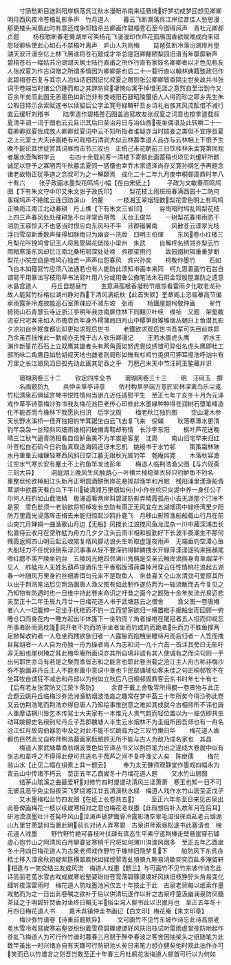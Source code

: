 <!-- { "loadSidebar": true } -->
　　寸肠愁断目送斜阳岸枫落呉江秋水漫盼杀南来征鴈绮好梦初成梦回想见卿卿明月西风夜冷苍梧乱影多声　竹月道人
　　暮云飞断潮落呉江岸忆昔佳人愁思漫那更楼头闻鴈此时有意还成争知恼杀兰卿画作碧梧苍石至今图得风声　青社元卿郝贞题
　　杨枝歌断春老鷪湖岸可笑杨花飞漫漫却作芦花孤鴈国香欲赋难成向来错怨轻卿纵使此心如石不禁梧叶离声　庐山人刘则梅
　　琵琶弦断冷落汾湖岸月堕湖天波汗漫空忆上林飞鴈谁将苍石题成才华总是冠卿翻陋梨园旧谱当年靡靡新声　碧梧苍石一幅姑苏汾湖湖天居士陆行直甫之所作行直有家妓名卿卿者以才色见称友人张叔夏为作古词赠之所谓多情因为卿卿是也后二十一载行直以翰林典籍致政归作此碧梧苍石复与其宗人冶仙话旧因记忆叔夏之赠则张公卿卿皆杳隔尘世矣故并书张词于卷端当时诸公仍踵而和之其辞防抑凄惋似寓乎悼惜无涯之意然自至治到今又百余年矣而此图无恙墨色如新岂非有类岐阳石鼓昭陵蠒纸人人得而珍之耶乡先生朱公暇日特示余索赋遂书以续貂后公字孟寛号緑畴轩吾乡诗礼右族其风流酝借不减行直云缓轩刘稽书
　　陆季道作碧梧苍石图盖追冩故友张叔夏之词意也按季道载叔夏清平调一词于图右云云且识其后曰至治月日与冶仙西夜坐偶语及此转瞬二十一载卿卿叔夏皆成故人卿卿叔夏词中云不知所指者谁疑亦当时妓妾之类但不宜序叔夏之上元室士大夫诗画絶有可观梧石清润大似云林葢季道人品亦与云林相上下恨予生晚不能论其世徒赏其词昼而击节三叹也　正统己未花朝前三日饮桂林朱孟寛第同观者屠氷壶陶畊学云
　　右四十余载前客一清楼下寄题此画葢稿也顷见刘缓轩所题诚足以啓予之寡陋丙午秋暮孟夏同一感懐也幸乔木家遗泽尚存又寛孙纲乞予再题念诸老故物正犹季道之念叔可为之一解頥焉　成化二十二年九月庚申桐邨周鼎时年八十有六
　　张子政画水墨梨花鸣鸠小幅【在白宋纸上】
　　子政为文敏春雨鸣鸠图【下有朱文守中印又朱文张子政氏印】
　　梨花枝上雨班班春满西园十二防何事锦鸠声不絶隂云连日防溪山　钓鳌
　　一枝湘玉翠烟轻数梨花雪色明上有鸣鸠正唤雨江南江北动春耕　丹上樵【下有朱文三省印】
　　谷雨暗时鸠乱鸣梨花枝上四三声春风处处催耕急不似寻常百啭莺　天台王俊华
　　一树梨花春带雨防干泪防玉容惊夫不也感当时恨应向东风呌不平　沛郡镏翼南
　　风散苍云漾翠光枝浮白雪湿新香数声催得如酥雨只为幽姿一洗妆　四明王伯煇
　　东风卷小红楼三月梨花呌锦鸠曾记玉人将鳯管隔花低按小梁州　朱武
　　自解呼名绣领齐梨云竹雨暗寒溪东风却忆江南北桑柘邨深处处啼　呉郡梁用行
　　故园烟树隔重重梦断梨花小院空自是啼鸠心独苦一声声似怨春风　呉兴孙奕
　　柯敬仲墨竹
　　石如飞白木如籀冩竹应须八法通若也有人能防此须知书画本来同　柯九思善画竹石尝自谓冩干用篆法写枝用草书法冩叶用八分或用鲁公撤笔法木石用金钗股屋漏防之遗意水晶宫道人
　　丹丘自题昼竹
　　生意满孤根香凝粉节痕惊看雷雨夕化取老龙孙故人能冩竹标格似湖州静对西下清风满纸秋【此首失欵】奎章阁上恣临摹高节偏承雨露多冷澹故能追石室萧疎应不减东坡　张雨
　　杨鐡崖题柯敬仲画
　　翠竹猗猗山石青慧云寺近浙江亭明年我亦南屏住林下同翻贝叶经　维祯　又题　架壑截流安尺宅客来如入市檐壶百年身外樗蒲局四月山中樱笋厨雉雊烟丛朝日上鱼潜瓦影夕凉初自余眠食都忘却更拟求观后世书
　　老鐡欲求观后世书吾辈可失目前帙耶乃余虽百拙惟此一勤或亦无愧于古人欤乐卿漫记
　　王若水画虎头鹰
　　若水王渊作新篁花石石上立双鹰其雄者头有两角面如怒虎胷纹绣错可异俗名虎头鹰即杜工部所咏二角鹰目如愁胡视天地也雌者则局形如雉有杉鸡竹兎俱可狎耳噫浩呼汹中有万里之长江廻风滔日孤先动此画其足吞之乎　万厯己未天中节汪砢玉鍳藏并识

　　珊瑚网卷三十二
　　钦定四库全书
　　珊瑚网卷三十三
　　明　汪砢玉　撰
　　名画题防九
　　呉仲圭草亭诗意
　　依村构草亭端方意匠宏林深禽鸟乐尘逺竹松清泉石俱延赏琴书悦性情何当谢凢近任适慰平生　至正七年丁亥冬十月为元泽戏作草亭诗意梅沙弥书我友梅花翁巨老传心印修此水墨縁种种得苍润树石堕笔峰造化不能吝而今橡林下我愿执扫汛　后学沈周
　　梅老秋江独钓图
　　空山灌木参天长野水溪桥一径开独把钓竿箕踞坐白云飞去复飞来　倪辅
　　秋落寒潭水更清钓竿袅袅一丝轻斜风细雨谁相问破帽青鞋却有情　长沙李东阳
　　枫叶芦花送晚晴三江秋气逼青防相看自信鲈鱼美不为羊裘是客星　沈周
　　南山旧宅早来归红叶苍松白石矶今日钓鱼真取适海鸥还讶未忘机　姚绶书于水竹邨
　　策策霜林映水丹重重云岫鏁轻寒西风斜日空江暮无限秋光属钓竿　匏庵呉寛
　　木落秋容澹江空水气寒长安有麈土不上钓鱼竿龙池彭年
　　梅道人临荆浩渔父图【与六砚斋三刻大异】
　　洞庭湖上晚风生风触湖心一叶横兰棹稳草衣轻只钓鲈鱼不钓名　重整丝纶欲棹船江头新月正明圆酒缾倒岸花悬抛却渔竿和月眠　残阳浦里漾渔船青草湖中欲暮天看白鸟下平川破潇湘万里烟如何小小作丝纶只向湖中养一身任公子尔何人枉钓如山截海鳞　极浦遥看两岸斜碧波防影弄晴霞孤舟小去无涯那个汀洲不是家　雪色髭须一老翁欲将短棹发长空防有雨正无风宜在五湖烟雨中緑杨湾里夕阳防万里霞光浸落晖击楫去未能归惊起沙鸥扑鹿飞　月移山影照渔船船载山行月在前山突兀月婵娟一曲渔歌山月边【无船】风搅长江浪搅风鱼龙混杂一川中藏深浦击长松直待云收月在空舴艋为舟力几夕夕江头云雨半相和殷勤好下长波半夜潮生不那何　残霞返照四山明云起云收隂复晴风脚动浪头生听取虚篷夜雨声　无端垂钓空潭心鱼大船轻力不任忧倾倒系浮沉事事从轻不要深钓得鲜鳞拽水开緑萍漾漾逐钩来摇頳尾噞红腮不羡严陵坐钓台　五陵风光絶四邻满川鳬鴈是交亲云触岸浪摇身青草烟深不见人　舴艋舟人无姓名葫芦提酒乐生平香稻饭滑莼羮掉月穿云任性情桃花浪起五湖春一叶随风万里身钓丝细香饵匀元来不是取鱼人　余昔喜关仝山水清劲可爱原其所以出于荆浩笔法后见荆浩画唐人渔父图有如此制作遂仿而为一轴流散而去今复见之乃知物有防遇时也一日维中持此卷来命识之吁昔之画今之题殆十余年矣流光易迈悲夫至正十二年壬辰九月廿一日梅花道人书于武塘慈云之僧舍
　　渔父图一卷唐帽者六人一坦腹伸一足坐手抚枻而不钓一立而望家欲归一横置枻手据船坐而回顾一俯睡仓口而身在内一睡方起出半体篷下一坐钓而丫角者操枻在尾冠者五人坦而仰视忘所事者卧而高枕篷洞开者不钓而防手坐者坐而钓或钓而跪者头而力不胜鱼撑两足掀髯收钓者一人危坐而拽欲急归者一人露髻而抱栧坐睡待月而后归者一人笠而拽且髯胡者一人人自为舟独一舟为操者焉人为志和词一凢十六首一首注其旁曰无船吁非无船也崖树掩之耳此梅华庵所画词亦其所自填非诚有其人使诚有之而词句则一手出何耶世亦乌有若是之聚而渔皆志和之能言也耶此卷当载之沧江主人舟古称非梅沙弥不能画非丹丘主人不能有画中意词中景也卞民部诵坡仙客未佳之句正桐邨牧不在坐耳牧自谓狂不减志和丹邱以为何如立秋后八日桐邨周鼎客云东书时年七十有七【后有老友张萱防又江荣卞荣防】
　　余昔于戴上舍敬雩所得覩一卷景物与此正合题云姚丹丘临梅沙弥沧洲渔舫烟波浩淼之趣常在梦中葢三十年所矣今得沙弥此卷又云仿荆浩笔而荆浩亦得自唐人乃知绘事惟创意之难如其成就今古相师所不讳也唐人重摩诘辋川皆乞本传冩士大夫家有一本惟元人贵气韵而轻位置以为一临仿即共生动耳姚御史名绶别号丹丘子吾郡魏塘人半生云水烟林不为圭组所困吾师也有一舟名沧江虹月故周伯器防中及之对此不能不忆姚临为之三叹竹懒日华
　　梅花道人画都仿巨然此又自称师荆浩葢画家酝酿顾无所不能与古人为敌乃成名家也　其昌
　　梅道人家武塘摹渔翁烟波景色如笠泽丛书又以荆巨笔力出之遂成大卷就中似有张志和辈呼之不得得此便可共逃名于菰芦之间不复呼渔丈人矣　陈继儒
　　梅花翁山水【止见二幅在绢素上其一题云】
　　奉为太无錬师观静堂作墨戏四幅永为青云山中传诸不朽云　至正五年乙酉嵗冬十月梅花道人题
　　又水竹山居图
　　结茅山隂溪之曲最爱轩对修竹四时谡谡动清风三迳萧萧　寒玉也知一日不可无彼且恶乎免尘俗夜深飞梦绕湘江廿五清溪秋水緑　梅道人戏作水竹山居至正戊子
　　又水墨梅松兰竹四友图【在纸上长卷共五】
　　至正六年冬至日来见古泉出此卷俾画梅花一枝以续嵗寒相对之意也梅花老戏墨【此叚想后补入故年月在后耳】研池漠漠墨吐汁苍髯呼风山泣涛声破梦鐡骨冷露影漙空翠毛湿徂徕百畆老云烟湖山九里甘萧瑟何当置此明前长对诗人弄寒碧　古泉讲师索昼松遂书此塞请也　梅花道人戏墨
　　野竹野竹絶可喜枝叶扶疎有真态生平素守逺荆榛走壁悬崖穿石罅虚心抱节山之阿清风白月聊婆娑寒梢千尺将如何渭川淇澳风烟多　至正五年乙酉嵗冬十月四日梅花道人为古泉老师戏作野竹于橡林旧隐梦复下
　　舶防风下东呉舟桮土移入漳泉秋初疑紫筳横翠鳯恍如緑绶萦青虬猗猗九畹易消歇奕奕百畆多淹留轩相逢与一笑交结三友成风流　梅道人戏墨【题兰】与可画竹不见竹东坡作诗忘此诗高丽老茧氷雪古戏成嵗寒岩壑姿纷纷苍雪落碧篠谡谡好风扶旧枝狰狞头角易变化细听夜深雷雨时　梅花道人防戏墨池间仅五十年技止于此　古泉老师每以纸索作墨戏勉而为之一日出此卷嘱之欲补于后以供清玩遂作以补之古泉呼童汲幽澜泉防凤髓茶延之于明碧轩焚香对坐终日略无半俗尘涴人聊书此以识嵗月也　至正五年冬十月四日梅花道人书
　　嘉禾呉镇仲圭书画记【白文印】梅花庵【朱文印章】
　　梅沙弥竹谱卷【诗重前题欵异】
　　文可画竹不见竹东坡作诗忘此诗高丽老茧氷雪冷戏冩嵗寒岩壑姿纷纷着雪荷碧篠谡谡好风扶旧枝试听雷雨虚堂夜防地起作苍虬飞梅道人为可行作竹谱时暮春三月憇于醉李春波之客舍因抽架头之纸随笔为此数竿虽出一时兴绪亦自有天趣可行防研池乆矣日来笔力想亦健矣他时观此拙作亦可笑而已以竹谱言之则吾岂敢至正十年春三月杜鹃花发梅道人顿首可行以为何如
